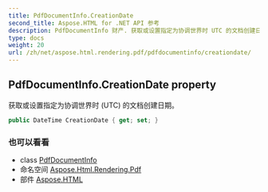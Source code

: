 ```yaml
---
title: PdfDocumentInfo.CreationDate
second_title: Aspose.HTML for .NET API 参考
description: PdfDocumentInfo 财产. 获取或设置指定为协调世界时 UTC 的文档创建日期
type: docs
weight: 20
url: /zh/net/aspose.html.rendering.pdf/pdfdocumentinfo/creationdate/
---
```

## PdfDocumentInfo.CreationDate property

获取或设置指定为协调世界时 (UTC) 的文档创建日期。

```csharp
public DateTime CreationDate { get; set; }
```

### 也可以看看

* class [PdfDocumentInfo](../)
* 命名空间 [Aspose.Html.Rendering.Pdf](../../pdfdocumentinfo/)
* 部件 [Aspose.HTML](../../../)


